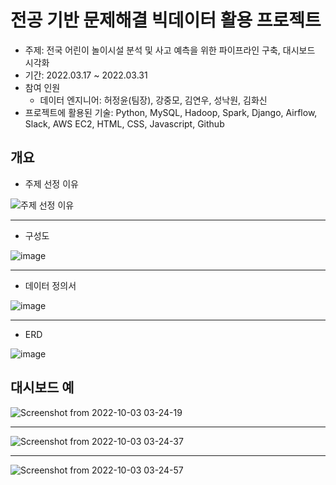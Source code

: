 # 전공 기반 문제해결 빅데이터 활용 프로젝트

- 주제: 전국 어린이 놀이시설 분석 및 사고 예측을 위한 파이프라인 구축, 대시보드 시각화
- 기간: 2022.03.17 ~ 2022.03.31
- 참여 인원
  - 데이터 엔지니어: 허정윤(팀장), 강중모, 김연우, 성낙원, 김화신
- 프로젝트에 활용된 기술: Python, MySQL, Hadoop, Spark, Django, Airflow, Slack, AWS EC2, HTML, CSS, Javascript, Github



## 개요

- 주제 선정 이유

![주제 선정 이유](https://user-images.githubusercontent.com/87686562/193469572-2dd8bc51-6c0d-4486-946b-592e0e95bbb2.png)

---



- 구성도

![image](https://user-images.githubusercontent.com/87686562/193469604-3bebf8f2-d8d3-49f3-88e9-0f75cd996539.png)

---



- 데이터 정의서

![image](https://user-images.githubusercontent.com/87686562/193469670-3a57a33d-5c34-43d0-93cd-7a0e1485ba20.png)

---



- ERD

![image](https://user-images.githubusercontent.com/87686562/193469708-7de8611f-1a6e-4a3d-8aa4-cb187427f2bd.png)



## 대시보드 예

![Screenshot from 2022-10-03 03-24-19](https://user-images.githubusercontent.com/87686562/193469899-cc6f30e7-cfd1-4109-8058-f9dab5de94b2.png)

---

![Screenshot from 2022-10-03 03-24-37](https://user-images.githubusercontent.com/87686562/193469928-14d8a1c0-84ad-49f8-9e23-e00df8ef85be.png)

---

![Screenshot from 2022-10-03 03-24-57](https://user-images.githubusercontent.com/87686562/193470019-f1bac696-2625-4dc5-aa43-3c2f71ab06fb.png)

